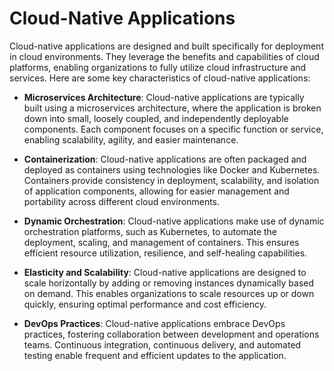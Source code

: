 # Cloud-Native Applications

Cloud-native applications are designed and built specifically for deployment in cloud environments. They leverage the benefits and capabilities of cloud platforms, enabling organizations to fully utilize cloud infrastructure and services. Here are some key characteristics of cloud-native applications:

- **Microservices Architecture**: Cloud-native applications are typically built using a microservices architecture, where the application is broken down into small, loosely coupled, and independently deployable components. Each component focuses on a specific function or service, enabling scalability, agility, and easier maintenance.

- **Containerization**: Cloud-native applications are often packaged and deployed as containers using technologies like Docker and Kubernetes. Containers provide consistency in deployment, scalability, and isolation of application components, allowing for easier management and portability across different cloud environments.

- **Dynamic Orchestration**: Cloud-native applications make use of dynamic orchestration platforms, such as Kubernetes, to automate the deployment, scaling, and management of containers. This ensures efficient resource utilization, resilience, and self-healing capabilities.

- **Elasticity and Scalability**: Cloud-native applications are designed to scale horizontally by adding or removing instances dynamically based on demand. This enables organizations to scale resources up or down quickly, ensuring optimal performance and cost efficiency.

- **DevOps Practices**: Cloud-native applications embrace DevOps practices, fostering collaboration between development and operations teams. Continuous integration, continuous delivery, and automated testing enable frequent and efficient updates to the application.